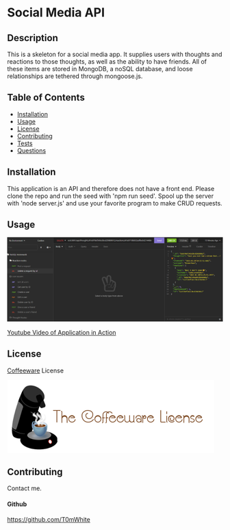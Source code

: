 # Social Media API

  ## Description
  
This is a skeleton for a social media app. It supplies users with thoughts and reactions to those thoughts, as well as the ability to have friends. All of these items are stored in MongoDB, a noSQL database, and loose relationships are tethered through mongoose.js.
  
  ## Table of Contents
  
  - [Installation](#installation)
  - [Usage](#usage)
  - [License](#license)
  - [Contributing](#contributing)
  - [Tests](#tests)
  - [Questions](#questions)
  
  
  
  ## Installation
  
This application is an API and therefore does not have a front end. Please clone the repo and run the seed with 'npm run seed'. Spool up the server with 'node server.js' and use your favorite program to make CRUD requests.
  
  ## Usage
  


![Example](./assets/Example.png)

[Youtube Video of Application in Action](https://www.youtube.com/watch?v=oaTjeyasaxg)

  ## License


[Coffeeware](https://github.com/Sonic853/coffeeware-license)
     License

![License: Coffeeware](https://raw.githubusercontent.com/Sonic853/coffeeware-license/master/coffeeware-logo.png)
        
  
  ## Contributing
  
Contact me.
  
  #### Github
  
  https://github.com/T0mWhite
  



